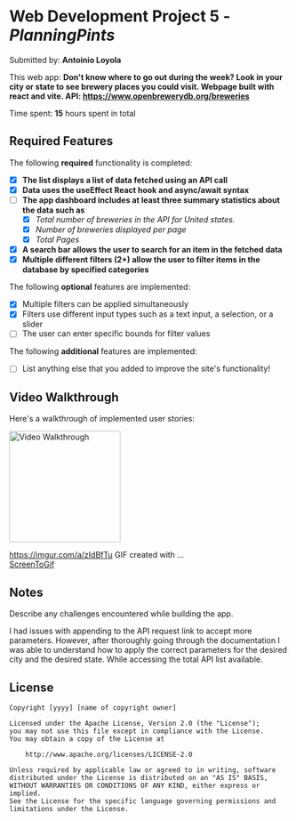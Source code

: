 # Web Development Project 5 - *PlanningPints*

Submitted by: **Antoinio Loyola**

This web app: **Don't know where to go out during the week? Look in your city or state to see brewery places you could visit. Webpage built with react and vite. API: https://www.openbrewerydb.org/breweries**

Time spent: **15** hours spent in total

## Required Features

The following **required** functionality is completed:

- [x] **The list displays a list of data fetched using an API call**
- [x] **Data uses the useEffect React hook and async/await syntax**
- [ ] **The app dashboard includes at least three summary statistics about the data such as**
  - [x] *Total number of breweries in the API for United states.*
  - [x] *Number of breweries displayed per page*
  - [x] *Total Pages*
- [x] **A search bar allows the user to search for an item in the fetched data**
- [x] **Multiple different filters (2+) allow the user to filter items in the database by specified categories**

The following **optional** features are implemented:

- [x] Multiple filters can be applied simultaneously
- [x] Filters use different input types such as a text input, a selection, or a slider
- [ ] The user can enter specific bounds for filter values

The following **additional** features are implemented:

* [ ] List anything else that you added to improve the site's functionality!

## Video Walkthrough

Here's a walkthrough of implemented user stories:

<img src='https://imgur.com/a/zIdBfTu.gif' title='Video Walkthrough' width='200' alt='Video Walkthrough' />

https://imgur.com/a/zIdBfTu
GIF created with ...  
[ScreenToGif](https://www.screentogif.com/)

## Notes

Describe any challenges encountered while building the app.

I had issues with appending to the API request link to accept more parameters. However, after thoroughly going through the documentation I was able to understand how to apply the correct parameters for the desired city and the desired state. While accessing the total API list available.

## License

    Copyright [yyyy] [name of copyright owner]

    Licensed under the Apache License, Version 2.0 (the "License");
    you may not use this file except in compliance with the License.
    You may obtain a copy of the License at

        http://www.apache.org/licenses/LICENSE-2.0

    Unless required by applicable law or agreed to in writing, software
    distributed under the License is distributed on an "AS IS" BASIS,
    WITHOUT WARRANTIES OR CONDITIONS OF ANY KIND, either express or implied.
    See the License for the specific language governing permissions and
    limitations under the License.